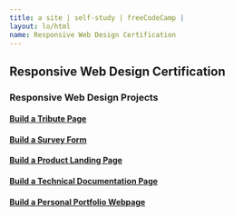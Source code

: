 ```yaml
---
title: a site | self-study | freeCodeCamp | 
layout: lo/html
name: Responsive Web Design Certification
---
```


## Responsive Web Design Certification

### Responsive Web Design Projects

#### [Build a Tribute Page](TributePage">link)

#### [Build a Survey Form](SurveyForm)

#### [Build a Product Landing Page](ProductLandingPage)

#### [Build a Technical Documentation Page](TechnicalDocumentationPage)

#### [Build a Personal Portfolio Webpage](PersonalPortfolioWebpage)
